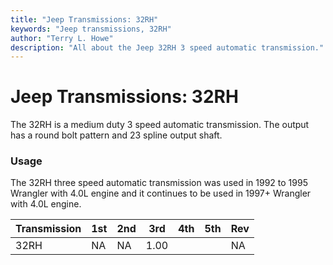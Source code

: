 ```yaml
---
title: "Jeep Transmissions: 32RH"
keywords: "Jeep transmissions, 32RH"
author: "Terry L. Howe"
description: "All about the Jeep 32RH 3 speed automatic transmission."
---
```

# Jeep Transmissions: 32RH

The 32RH is a medium duty 3 speed automatic transmission. The output has a round bolt pattern and 23 spline output shaft. 

### Usage

The 32RH three speed automatic transmission was used in 1992 to 1995 Wrangler with 4.0L engine and it continues to be used in 1997+ Wrangler with 4.0L engine. 

Transmission | 1st | 2nd | 3rd | 4th | 5th | Rev   
---|---|---|---|---|---|---  
32RH | NA | NA | 1.00 |  |  | NA